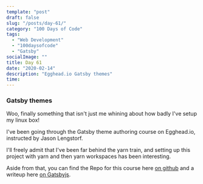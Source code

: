 ```yaml
---
template: "post"
draft: false
slug: "/posts/day-61/"
category: "100 Days of Code"
tags:
  - "Web Development"
  - "100daysofcode"
  - "Gatsby"
socialImage: ""
title: Day 61 
date: "2020-02-14"
description: "Egghead.io Gatsby themes"
time: 
---
```


### Gatsby themes

Woo, finally something that isn't just me whining about how badly I've setup my linux box!

I've been going through the Gatsby theme authoring course on Egghead.io, instructed by Jason Lengstorf.

I'll freely admit that I've been far behind the yarn train, and setting up this project with yarn and then yarn workspaces has been interesting.

Aside from that, you can find the Repo for this course here [on github](https://github.com/jlengstorf/authoring-gatsby-themes) and a writeup here [on Gatsbyjs](https://www.gatsbyjs.org/tutorial/building-a-theme/).


